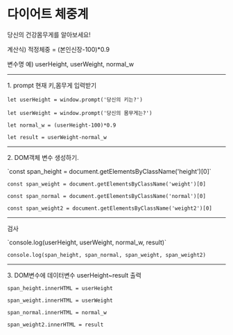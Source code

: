 <h1>다이어트 체중계</h1>
<p>당신의 건강몸무게를 알아보세요!</p>

<p>계산식) 적정체중 = (본인신장-100)*0.9</p>

<p>변수명 예) userHeight, userWeight, normal_w</p>

---
<p>1. prompt 현재 키,몸무게 입력받기</p> 

`let userHeight = window.prompt('당신의 키는?')`

`let userWeight = window.prompt('당신의 몸무게는?')`

`let normal_w = (userHeight-100)*0.9`

`let result = userWeight-normal_w`

---
<p>2. DOM객체 변수 생성하기.</p>
`const span_height = document.getElementsByClassName('height')[0]`

`const span_weight = document.getElementsByClassName('weight')[0]`

`const span_normal = document.getElementsByClassName('normal')[0]`

`const span_weight2 = document.getElementsByClassName('weight2')[0]`

---
<p>검사</p>
`console.log(userHeight, userWeight, normal_w, result)`

`console.log(span_height, span_normal, span_weight, span_weight2)`

---
<p>3. DOM변수에 데이터변수 userHeight~result 출력</p>

`span_height.innerHTML = userHeight`

`span_weight.innerHTML = userWeight`

`span_normal.innerHTML = normal_w`

`span_weight2.innerHTML = result`


